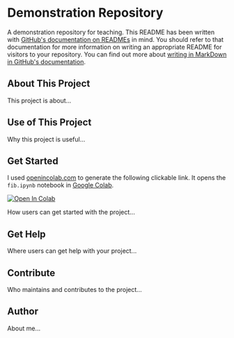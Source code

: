 # Demonstration Repository

A demonstration repository for teaching.
This README has been written with [GitHub's documentation on READMEs](https://docs.github.com/en/repositories/managing-your-repositorys-settings-and-features/customizing-your-repository/about-readmes) in mind.
You should refer to that documentation for more information on writing an appropriate README for visitors to your repository.
You can find out more about [writing in MarkDown in GitHub's documentation](https://docs.github.com/en/get-started/writing-on-github/getting-started-with-writing-and-formatting-on-github/basic-writing-and-formatting-syntax).


## About This Project

This project is about...


## Use of This Project

Why this project is useful...


## Get Started

I used [openincolab.com](https://openincolab.com/) to generate the following clickable link.
It opens the `fib.ipynb` notebook in [Google Colab](https://colab.research.google.com/).

<a target="_blank" href="https://colab.research.google.com/github/ianmcloughlin/demo_repo/blob/main/fib.ipynb">
  <img src="https://colab.research.google.com/assets/colab-badge.svg" alt="Open In Colab"/>
</a>


How users can get started with the project...


## Get Help

Where users can get help with your project...


## Contribute

Who maintains and contributes to the project...


## Author

About me...



